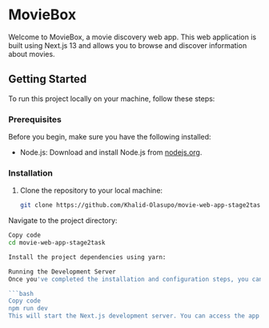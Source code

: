 # MovieBox

Welcome to MovieBox, a movie discovery web app. This web application is built using Next.js 13 and allows you to browse and discover information about movies.

## Getting Started

To run this project locally on your machine, follow these steps:

### Prerequisites

Before you begin, make sure you have the following installed:

- Node.js: Download and install Node.js from [nodejs.org](https://nodejs.org/).

### Installation

1. Clone the repository to your local machine:

   ```bash
   git clone https://github.com/Khalid-Olasupo/movie-web-app-stage2task.git
   
Navigate to the project directory:

```bash
Copy code
cd movie-web-app-stage2task

Install the project dependencies using yarn:

Running the Development Server
Once you've completed the installation and configuration steps, you can start the development server:

```bash
Copy code
npm run dev
This will start the Next.js development server. You can access the app in your web browser at http://localhost:3000.
